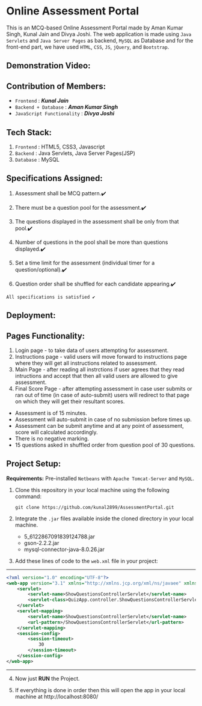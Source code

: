 # Online Assessment Portal

This is an MCQ-based Online Assessment Portal made by Aman Kumar Singh, Kunal Jain and Divya Joshi. The web application is made using `Java Servlets` and `Java Server Pages` as backend, `MySQL` as Database and for the front-end part, we have used `HTML`, `CSS`, `JS`, `jQuery`, and `Bootstrap`.

## Demonstration Video:


## Contribution of Members:

* `Frontend` : ***Kunal Jain***
* `Backend + Database` : ***Aman Kumar Singh***
* `JavaScript Functionality` : ***Divya Joshi***

## Tech Stack:

1. `Frontend` : HTML5, CSS3, Javascript
2. `Backend` : Java Servlets, Java Server Pages(JSP)
3. `Database` : MySQL


## Specifications Assigned:

1. Assessment shall be MCQ pattern.✔️

2. There must be a question pool for the assessment.✔️

3. The questions displayed in the assessment shall be only from that pool.✔️

4. Number of questions in the pool shall be more than questions displayed.✔️

5. Set a time limit for the assessment (individual timer for a question/optional).✔️

6. Question order shall be shuffled for each candidate appearing.✔️

```
All specifications is satisfied ✔️
```

## Deployment:

## Pages Functionality:
   1. Login page - to take data of users attempting for assessment.
   3. Instructions page - valid users will move forward to instructions page where they will get all instructions related to assessment.
   4. Main Page - after reading all instrctions if user agrees that they read intructions and accept that then all valid users are allowed to give assessment.
   5. Final Score Page - after attempting assessment in case user submits or ran out of time (in case of auto-submit) users will redirect to that page on which they will get their resultant scores.
   
- Assessment is of 15 minutes.
- Assessment will auto-submit in case of no submission before times up.
- Assessment can be submit anytime and at any point of assessment, score will calculated accordingly.
- There is no negative marking.
- 15 questions asked in shuffled order from question pool of 30 questions.

## Project Setup: 

**Requirements:** Pre-installed `Netbeans` with `Apache Tomcat-Server` and `MySQL`.

1. Clone this repository in your local machine using the following command:

    ```git
    git clone https://github.com/kunal2899/AssessmentPortal.git
    ```

2. Integrate the `.jar` files available inside the cloned directory in your local machine.
    - 5_6122867091839124788.jar
    - gson-2.2.2.jar
    - mysql-connector-java-8.0.26.jar

3. Add these lines of code to the `web.xml` file in your project:
-----
``` xml
<?xml version="1.0" encoding="UTF-8"?>
<web-app version="3.1" xmlns="http://xmlns.jcp.org/xml/ns/javaee" xmlns:xsi="http://www.w3.org/2001/XMLSchema-instance" xsi:schemaLocation="http://xmlns.jcp.org/xml/ns/javaee http://xmlns.jcp.org/xml/ns/javaee/web-app_3_1.xsd">
    <servlet>
        <servlet-name>ShowQuestionsControllerServlet</servlet-name>
        <servlet-class>QuizApp.controller.ShowQuestionsControllerServlet</servlet-class>
    </servlet>
    <servlet-mapping>
        <servlet-name>ShowQuestionsControllerServlet</servlet-name>
        <url-pattern>/ShowQuestionsControllerServlet</url-pattern>
    </servlet-mapping>
    <session-config>
        <session-timeout>
            30
        </session-timeout>
    </session-config>
</web-app>
```
-----

4. Now just **RUN** the Project.

5. If everything is done in order then this will open the app in your local machine at http://localhost:8080/ 

